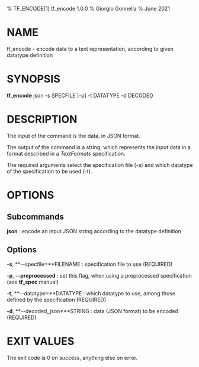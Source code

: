 % TF\_ENCODE(1) tf\_encode 1.0.0
% Giorgio Gonnella
% June 2021

# NAME

tf\_encode - encode data to a text representation, according to given datatype definition

# SYNOPSIS

**tf_encode** json -s SPECFILE [-p] -t DATATYPE -d DECODED

# DESCRIPTION

The input of the command is the data, in JSON format.

The output of the command is a string, which represents the input data in a
format described in a *TextFormats* specification.

The required arguments select the specification file (-s) and which datatype of
the specification to be used (-t).

# OPTIONS

## Subcommands

**json**
: encode an input JSON string according to the datatype definition

## Options
**-s**, **--specfile=**FILENAME
: specification file to use (REQUIRED)

**-p**, **--preprocessed**
: set this flag, when using a preprocessed specification
  (see **tf_spec** manual)

**-t**, **--datatype=**DATATYPE
: which datatype to use, among those defined by the specification (REQUIRED)

**-d**, **--decoded_json=**STRING
: data (JSON format) to be encoded (REQUIRED)

# EXIT VALUES
The exit code is 0 on success, anything else on error.
